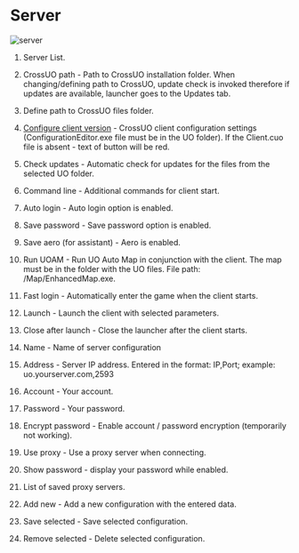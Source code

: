 # Server

![server](http://www.imageup.ru/img130/2765964/tab_server.png)

1. Server List.

2. CrossUO path - Path to CrossUO installation folder. When changing/defining path to CrossUO, update check is invoked therefore if updates are available, launcher goes to the Updates tab.

3. Define path to CrossUO files folder.

4. [Configure client version](configuration-editor.md) - CrossUO client configuration settings (ConfigurationEditor.exe file must be in the UO folder). If the Client.cuo file is absent - text of button will be red.

5. Check updates - Automatic check for updates for the files from the selected UO folder.

6. Command line - Additional commands for client start.

7. Auto login - Auto login option is enabled.

8. Save password - Save password option is enabled.

9. Save aero (for assistant) - Aero is enabled.

10. Run UOAM - Run UO Auto Map in conjunction with the client. The map must be in the folder with the UO files. File path: <UODir>/Map/EnhancedMap.exe.

11. Fast login - Automatically enter the game when the client starts.

12. Launch - Launch the client with selected parameters.

13. Close after launch - Close the launcher after the client starts.

14. Name - Name of server configuration

15. Address - Server IP address. Entered in the format: IP,Port; example: uo.yourserver.com,2593

16. Account - Your account.

17. Password - Your password.

18. Encrypt password - Enable account / password encryption (temporarily not working).

19. Use proxy - Use a proxy server when connecting.

20. Show password - display your password while enabled.

21. List of saved proxy servers.

22. Add new - Add a new configuration with the entered data.

23. Save selected - Save selected configuration.

24. Remove selected - Delete selected configuration.